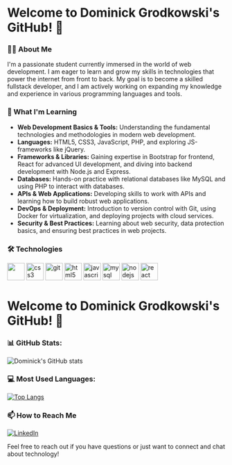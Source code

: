 # Welcome to Dominick Grodkowski's GitHub! 👋

### 👨‍💻 About Me
I'm a passionate student currently immersed in the world of web development. I am eager to learn and grow my skills in technologies that power the internet from front to back. My goal is to become a skilled fullstack developer, and I am actively working on expanding my knowledge and experience in various programming languages and tools.

### 🌱 What I'm Learning
- **Web Development Basics & Tools:** Understanding the fundamental technologies and methodologies in modern web development.
- **Languages:** HTML5, CSS3, JavaScript, PHP, and exploring JS-frameworks like jQuery.
- **Frameworks & Libraries:** Gaining expertise in Bootstrap for frontend, React for advanced UI development, and diving into backend development with Node.js and Express.
- **Databases:** Hands-on practice with relational databases like MySQL and using PHP to interact with databases.
- **APIs & Web Applications:** Developing skills to work with APIs and learning how to build robust web applications.
- **DevOps & Deployment:** Introduction to version control with Git, using Docker for virtualization, and deploying projects with cloud services.
- **Security & Best Practices:** Learning about web security, data protection basics, and ensuring best practices in web projects.

### 🛠 Technologies
<p align="left">
  
  <img src="https://www.vectorlogo.zone/logos/getbootstrap/getbootstrap-icon.svg" width="40" height="40"/> 
  <img src="https://www.vectorlogo.zone/logos/w3_css/w3_css-official.svg" alt="css3" width="40" height="40"/> 
  <img src="https://www.vectorlogo.zone/logos/git-scm/git-scm-icon.svg" alt="git" width="40" height="40"/> 
  <img src="https://www.vectorlogo.zone/logos/w3_html5/w3_html5-icon.svg" alt="html5" width="40" height="40"/> 
  <img src="https://www.vectorlogo.zone/logos/javascript/javascript-icon.svg" alt="javascript" width="40" height="40"/> 
  <img src="https://www.vectorlogo.zone/logos/mysql/mysql-icon.svg" alt="mysql" width="40" height="40"/> 
  <img src="https://www.vectorlogo.zone/logos/nodejs/nodejs-icon.svg" alt="nodejs" width="40" height="40"/> 
  <img src="https://www.vectorlogo.zone/logos/reactjs/reactjs-icon.svg" alt="react" width="40" height="40"/>
</p>

# Welcome to Dominick Grodkowski's GitHub! 👋

<!-- Other sections of your README -->

### 📊 GitHub Stats:
![Dominick's GitHub stats](https://github-readme-stats.vercel.app/api?username=dominickgrodkowski&amp;rank_icon=github)

### 💻 Most Used Languages:
[![Top Langs](https://github-readme-stats.vercel.app/api/top-langs/?username=dominickgrodkowski&layout=donut)](https://github.com/dominickgrodkowski/github-readme-stats)

<!-- Replace 'yourusername' with your actual GitHub username and 'YOUR_THEME_HERE' with the theme you want to use. -->

<!-- Social links and other sections -->


### 📫 How to Reach Me

[![LinkedIn](https://img.shields.io/badge/LinkedIn-Dominick%20Grodkowski-blue?style=flat-square&logo=linkedin)](https://www.linkedin.com/in/dominick-grodkowski/)


Feel free to reach out if you have questions or just want to connect and chat about technology!

